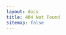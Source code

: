 ```yaml
---
layout: docs
title: 404 Not Found
sitemap: false
---
```


<div id="show"></div>

<script>
var UrlList = {
  'home': '/',
  'contact': '/about',
  {%- assign doc_first_menu = site.data.docs-sidebar.order | first -%}
  {%- assign doc_first = doc_first_menu.sub | first -%}
  'cn': '{%- include get_link.html name=doc_first.name lang="cn" -%}',
  'en': '{%- include get_link.html name=doc_first.name lang="en" -%}',
  'docs': ['{%- include get_link.html name=doc_first.name lang="cn" -%}', '{%- include get_link.html name=doc_first.name lang="en" -%}'],
  {%- for m1 in site.data.docs-sidebar.order -%}
  {%- assign doc_menu = m1.sub | first -%}
  '{{m1.name}}': ['{%- include get_link.html name=doc_menu.name lang="cn" -%}', '{%- include get_link.html name=doc_menu.name lang="en" -%}'],
  {%- for m2 in m1.sub -%}
  '{{m2.name}}': ['{%- include get_link.html name=m2.name lang="cn" -%}', '{%- include get_link.html name=m2.name lang="en" -%}'],
  {%- endfor -%}
  {%- endfor -%}
}
function TryJump(para, search){
  var redirect = '';
  if(para == undefined || para == '' || para == location.pathname){
    return false;
  }
  if(typeof para == 'string'){
    redirect = para;
  } else if(typeof para == 'object') {
    if(MLANG() == 'cn') {
      redirect = para[0];
    } else if (MLANG() == 'en'){
      redirect = para[1];
    }
  }
  if(redirect != ''){
    if(search){
      redirect += location.search;
    }
    location = redirect;
    return true;
  }
  return false;
}
var ok = false;
if (/^\/go(\/|$)/.test(location.pathname)) {
  var index = location.search.substring(1);
  var jump = UrlList[index];
  ok = TryJump(jump, false);
}
if(!ok){
  var splits = location.pathname.split('/');
  var index = splits[1];
  if(/^(cn|en)$/.test(index)) {
    index = splits[splits.length-1];
  }
  var jump = UrlList[index];
  ok = TryJump(jump, true);
}
if(!ok) {
  $("#show").html('<h1>404 Not Found</h1>');
}
</script>